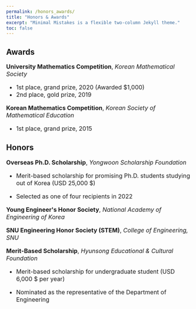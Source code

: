 ```yaml
---
permalink: /honors_awards/
title: "Honors & Awards"
excerpt: "Minimal Mistakes is a flexible two-column Jekyll theme."
toc: false
---
```


## Awards

<font size = "3" markdown = "1">


**University Mathematics Competition**, *Korean Mathematical Society*

-   1st place, grand prize, 2020 (Awarded \$1,000)
-   2nd place, gold prize, 2019

**Korean Mathematics Competition**, *Korean Society of Mathematical Education*

-   1st place, grand prize, 2015


</font>

## Honors

<font size = "3" markdown = "1">


**Overseas Ph.D. Scholarship**, *Yongwoon Scholarship Foundation*

-   Merit-based scholarship for promising Ph.D. students studying out of Korea (USD 25,000 \$)

-   Selected as one of four recipients in 2022

**Young Engineer's Honor Society**, *National Academy of Engineering of Korea*

**SNU Engineering Honor Society (STEM)**, *College of Engineering, SNU*

**Merit-Based Scholarship**, *Hyunsong Educational & Cultural Foundation*

-   Merit-based scholarship for undergraduate student (USD 6,000 \$ per year)

-   Nominated as the representative of the Department of Engineering


</font>
